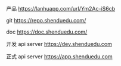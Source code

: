 产品 https://lanhuapp.com/url/Ym2Ac-iS6cb

git https://repo.shenduedu.com/

doc https://doc.shenduedu.com/

开发 api server https://dev.shenduedu.com

正式 api server https://app.shenduedu.com
